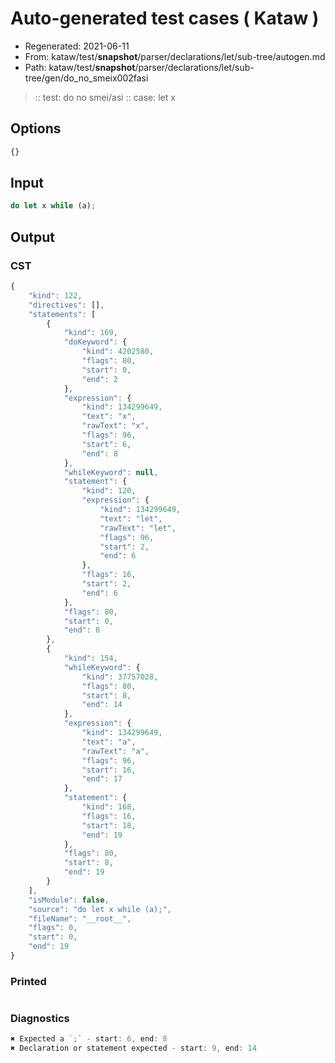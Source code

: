# Auto-generated test cases ( Kataw )
- Regenerated: 2021-06-11
- From: kataw/test/__snapshot__/parser/declarations/let/sub-tree/autogen.md
- Path: kataw/test/__snapshot__/parser/declarations/let/sub-tree/gen/do_no_smeix002fasi
> :: test: do no smei/asi
> :: case: let x
## Options

`````js
{}
`````
## Input

`````js
do let x while (a);
`````
## Output

### CST

```javascript
{
    "kind": 122,
    "directives": [],
    "statements": [
        {
            "kind": 169,
            "doKeyword": {
                "kind": 4202580,
                "flags": 80,
                "start": 0,
                "end": 2
            },
            "expression": {
                "kind": 134299649,
                "text": "x",
                "rawText": "x",
                "flags": 96,
                "start": 6,
                "end": 8
            },
            "whileKeyword": null,
            "statement": {
                "kind": 120,
                "expression": {
                    "kind": 134299649,
                    "text": "let",
                    "rawText": "let",
                    "flags": 96,
                    "start": 2,
                    "end": 6
                },
                "flags": 16,
                "start": 2,
                "end": 6
            },
            "flags": 80,
            "start": 0,
            "end": 8
        },
        {
            "kind": 154,
            "whileKeyword": {
                "kind": 37757028,
                "flags": 80,
                "start": 8,
                "end": 14
            },
            "expression": {
                "kind": 134299649,
                "text": "a",
                "rawText": "a",
                "flags": 96,
                "start": 16,
                "end": 17
            },
            "statement": {
                "kind": 168,
                "flags": 16,
                "start": 18,
                "end": 19
            },
            "flags": 80,
            "start": 8,
            "end": 19
        }
    ],
    "isModule": false,
    "source": "do let x while (a);",
    "fileName": "__root__",
    "flags": 0,
    "start": 0,
    "end": 19
}
```

### Printed

```javascript

```

### Diagnostics

```javascript
✖ Expected a `;` - start: 6, end: 8
✖ Declaration or statement expected - start: 9, end: 14

```


